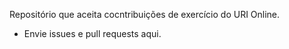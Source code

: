 Repositório que aceita cocntribuições de exercício do URI Online.
- Envie issues e pull requests aqui.
